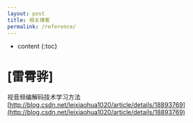```yaml
---
layout: post
title: 相关博客
permalink: /reference/
---
```


* content
{:toc}


[雷霄骅]
=====================
视音频编解码技术学习方法
[http://blog.csdn.net/leixiaohua1020/article/details/18893769](http://blog.csdn.net/leixiaohua1020/article/details/18893769)
